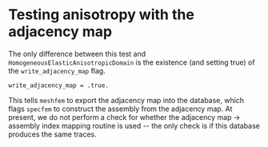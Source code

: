 # Testing anisotropy with the adjacency map

The only difference between this test and `HomogeneousElasticAnisotropicDomain` is the existence (and setting true) of the `write_adjacency_map` flag.

```parfile
write_adjacency_map = .true.
```

This tells `meshfem` to export the adjacency map into the database, which flags `specfem` to construct the assembly from the adjacency map.
At present, we do not perform a check for whether the adjacency map → assembly index mapping routine is used -- the only check is if this database produces the same traces.
